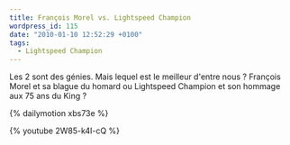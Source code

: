 ```yaml
---
title: François Morel vs. Lightspeed Champion
wordpress_id: 115
date: "2010-01-10 12:52:29 +0100"
tags:
  - Lightspeed Champion
---
```


Les 2 sont des génies. Mais lequel est le meilleur d'entre nous ? François Morel
et sa blague du homard ou Lightspeed Champion et son hommage aux 75 ans du
King ?

{% dailymotion xbs73e %}

{% youtube 2W85-k4I-cQ %}
